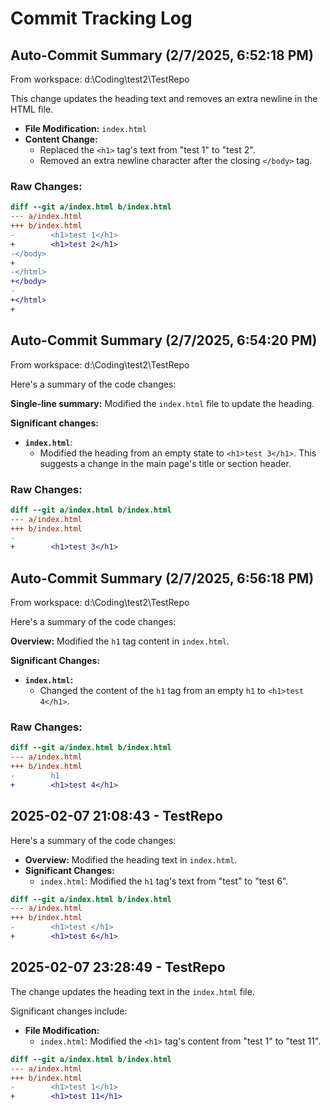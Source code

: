 # Commit Tracking Log


## Auto-Commit Summary (2/7/2025, 6:52:18 PM)
From workspace: d:\Coding\test2\TestRepo

This change updates the heading text and removes an extra newline in the HTML file.

*   **File Modification:** `index.html`
*   **Content Change:**
    *   Replaced the `<h1>` tag's text from "test 1" to "test 2".
    *   Removed an extra newline character after the closing `</body>` tag.


### Raw Changes:
```diff
diff --git a/index.html b/index.html
--- a/index.html
+++ b/index.html
-        <h1>test 1</h1>
+        <h1>test 2</h1>
-</body>
+
-</html>
+</body>
-
+</html>
+

```

## Auto-Commit Summary (2/7/2025, 6:54:20 PM)
From workspace: d:\Coding\test2\TestRepo

Here's a summary of the code changes:

**Single-line summary:** Modified the `index.html` file to update the heading.

**Significant changes:**

*   **`index.html`**:
    *   Modified the heading from an empty state to `<h1>test 3</h1>`. This suggests a change in the main page's title or section header.

### Raw Changes:
```diff
diff --git a/index.html b/index.html
--- a/index.html
+++ b/index.html
-        
+        <h1>test 3</h1>

```

## Auto-Commit Summary (2/7/2025, 6:56:18 PM)
From workspace: d:\Coding\test2\TestRepo

Here's a summary of the code changes:

**Overview:** Modified the `h1` tag content in `index.html`.

**Significant Changes:**

*   **`index.html`:**
    *   Changed the content of the `h1` tag from an empty `h1` to `<h1>test 4</h1>`.


### Raw Changes:
```diff
diff --git a/index.html b/index.html
--- a/index.html
+++ b/index.html
-        h1
+        <h1>test 4</h1>

```
## 2025-02-07 21:08:43 - TestRepo

Here's a summary of the code changes:

*   **Overview:** Modified the heading text in `index.html`.
*   **Significant Changes:**
    *   `index.html`: Modified the `h1` tag's text from "test" to "test 6".


```diff
diff --git a/index.html b/index.html
--- a/index.html
+++ b/index.html
-        <h1>test </h1>
+        <h1>test 6</h1>

```

## 2025-02-07 23:28:49 - TestRepo

The change updates the heading text in the `index.html` file.

Significant changes include:

*   **File Modification:**
    *   `index.html`: Modified the `<h1>` tag's content from "test 1" to "test 11".


```diff
diff --git a/index.html b/index.html
--- a/index.html
+++ b/index.html
-        <h1>test 1</h1>
+        <h1>test 11</h1>

```
